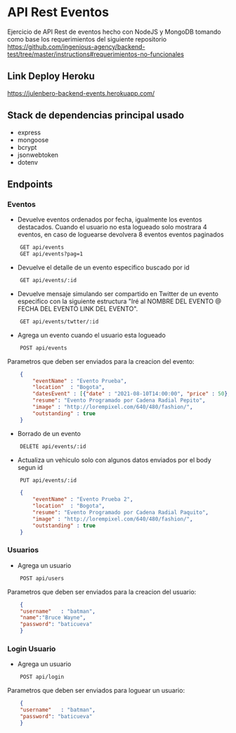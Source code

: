 # API Rest Eventos

Ejercicio de API Rest de eventos hecho con NodeJS y MongoDB tomando como base los requerimientos del siguiente repositorio
https://github.com/ingenious-agency/backend-test/tree/master/instructions#requerimientos-no-funcionales

## Link Deploy Heroku

https://julenbero-backend-events.herokuapp.com/

## Stack de dependencias principal usado

- express
- mongoose
- bcrypt
- jsonwebtoken
- dotenv

## Endpoints

### **Eventos**

- Devuelve eventos ordenados por fecha, igualmente los eventos destacados. Cuando el usuario no esta logueado solo mostrara 4 eventos, en caso de loguearse devolvera 8 eventos eventos paginados

```rest
    GET api/events
    GET api/events?pag=1
```

- Devuelve el detalle de un evento especifico buscado por id

```rest
    GET api/events/:id
```

- Devuelve mensaje simulando ser compartido en Twitter de un evento especifico con la siguiente estructura "Iré al NOMBRE DEL EVENTO @ FECHA DEL EVENTO LINK DEL EVENTO".

```rest
    GET api/events/twtter/:id
```

- Agrega un evento cuando el usuario esta logueado  

```rest
    POST api/events
```
Parametros que deben ser enviados para la creacion del evento:

```json
    {
        "eventName" : "Evento Prueba",
	    "location"  : "Bogota",
	    "datesEvent" : [{"date" : "2021-08-10T14:00:00", "price" : 50},{"date" : "2021-08-12T20:30:00", "price" : 60.75}],
        "resume": "Evento Programado por Cadena Radial Pepito",
	    "image" : "http://lorempixel.com/640/480/fashion/",
	    "outstanding" : true
    }
```

- Borrado de un evento

```rest
    DELETE api/events/:id
```

- Actualiza un vehiculo solo con algunos datos enviados por el body segun id

```rest
    PUT api/events/:id
```

```json
    {
        "eventName" : "Evento Prueba 2",
	    "location"  : "Bogota",
	    "resume": "Evento Programado por Cadena Radial Paquito",
	    "image" : "http://lorempixel.com/640/480/fashion/",
	    "outstanding" : true
    }
```
### **Usuarios**

- Agrega un usuario  

```rest
    POST api/users
```
Parametros que deben ser enviados para la creacion del usuario:

```json
    {
    "username"   : "batman",
    "name":"Bruce Wayne",
    "password": "baticueva"
    }
```

### **Login Usuario**

- Agrega un usuario  

```rest
    POST api/login
```
Parametros que deben ser enviados para loguear un usuario:

```json
    {
    "username"   : "batman",
    "password": "baticueva"
    }
```
